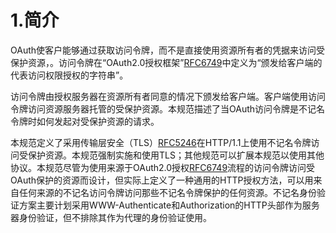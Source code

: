 1.简介
===============
OAuth使客户能够通过获取访问令牌，而不是直接使用资源所有者的凭据来访问受保护资源，。访问令牌在“OAuth2.0授权框架”[RFC6749][RFC6749]中定义为“颁发给客户端的代表访问权限授权的字符串”。

访问令牌由授权服务器在资源所有者同意的情况下颁发给客户端。客户端使用访问令牌访问资源服务器托管的受保护资源。本规范描述了当OAuth访问令牌是不记名令牌时如何发起对受保护资源的请求。

本规范定义了采用传输层安全（TLS）[RFC5246][RFC5246]在HTTP/1.1上使用不记名令牌访问受保护资源。本规范强制实施和使用TLS；其他规范可以扩展本规范以使用其他协议。本规范尽管为使用来源于OAuth2.0授权[RFC6749][RFC6749]流程的访问令牌访问受OAuth保护的资源而设计，但实际上定义了一种通用的HTTP授权方法，可以用来自任何来源的不记名访问令牌访问那些不记名令牌保护的任何资源。不记名身份验证方案主要计划采用WWW-Authenticate和Authorization的HTTP头部作为服务器身份验证，但不排除其作为代理的身份验证使用。

[RFC6749]: http://tools.ietf.org/html/rfc6749 "OAuth2.0授权框架"
[RFC5246]: http://tools.ietf.org/html/rfc5246 "TLS协议，1.2版"